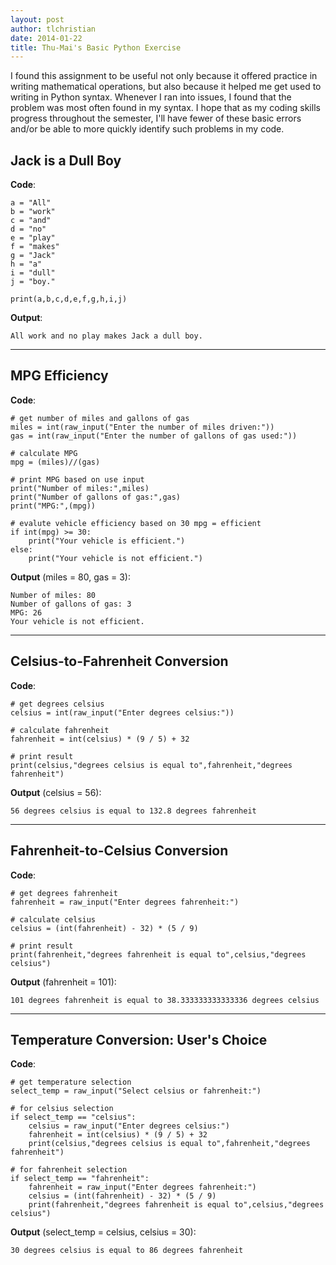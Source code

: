 ```yaml
---
layout: post
author: tlchristian
date: 2014-01-22
title: Thu-Mai's Basic Python Exercise
---
```


I found this assignment to be useful not only because it offered practice in writing mathematical operations, but also because it helped me get used to writing in Python syntax.  Whenever I ran into issues, I found that the problem was most often found in my syntax. I hope that as my coding skills progress throughout the semester, I'll have fewer of these basic errors and/or be able to more quickly identify such problems in my code.

## Jack is a Dull Boy

**Code**:

```
a = "All"
b = "work"
c = "and"
d = "no"
e = "play"
f = "makes"
g = "Jack"
h = "a"
i = "dull"
j = "boy."

print(a,b,c,d,e,f,g,h,i,j)

```

**Output**:

```
All work and no play makes Jack a dull boy.

```

***

## MPG Efficiency
**Code**:

```
# get number of miles and gallons of gas
miles = int(raw_input("Enter the number of miles driven:"))
gas = int(raw_input("Enter the number of gallons of gas used:"))

# calculate MPG
mpg = (miles)//(gas)

# print MPG based on use input
print("Number of miles:",miles)
print("Number of gallons of gas:",gas)
print("MPG:",(mpg))

# evalute vehicle efficiency based on 30 mpg = efficient
if int(mpg) >= 30:
    print("Your vehicle is efficient.")
else:
    print("Your vehicle is not efficient.")
```

**Output** (miles = 80, gas = 3):

```
Number of miles: 80
Number of gallons of gas: 3
MPG: 26
Your vehicle is not efficient.
```

***

## Celsius-to-Fahrenheit Conversion
**Code**:

```
# get degrees celsius
celsius = int(raw_input("Enter degrees celsius:"))
 
# calculate fahrenheit
fahrenheit = int(celsius) * (9 / 5) + 32

# print result
print(celsius,"degrees celsius is equal to",fahrenheit,"degrees fahrenheit")
```

**Output** (celsius = 56):

```
56 degrees celsius is equal to 132.8 degrees fahrenheit
```

***

## Fahrenheit-to-Celsius Conversion
**Code**:

```
# get degrees fahrenheit
fahrenheit = raw_input("Enter degrees fahrenheit:")

# calculate celsius
celsius = (int(fahrenheit) - 32) * (5 / 9)

# print result
print(fahrenheit,"degrees fahrenheit is equal to",celsius,"degrees celsius")
```

**Output** (fahrenheit = 101):

```
101 degrees fahrenheit is equal to 38.333333333333336 degrees celsius
```

***

## Temperature Conversion: User's Choice
**Code**:

```
# get temperature selection
select_temp = raw_input("Select celsius or fahrenheit:")

# for celsius selection
if select_temp == "celsius":
    celsius = raw_input("Enter degrees celsius:")
    fahrenheit = int(celsius) * (9 / 5) + 32
    print(celsius,"degrees celsius is equal to",fahrenheit,"degrees fahrenheit")

# for fahrenheit selection
if select_temp == "fahrenheit":   
    fahrenheit = raw_input("Enter degrees fahrenheit:")
    celsius = (int(fahrenheit) - 32) * (5 / 9)
    print(fahrenheit,"degrees fahrenheit is equal to",celsius,"degrees celsius")

```

**Output** (select_temp = celsius, celsius = 30):
```
30 degrees celsius is equal to 86 degrees fahrenheit
```
